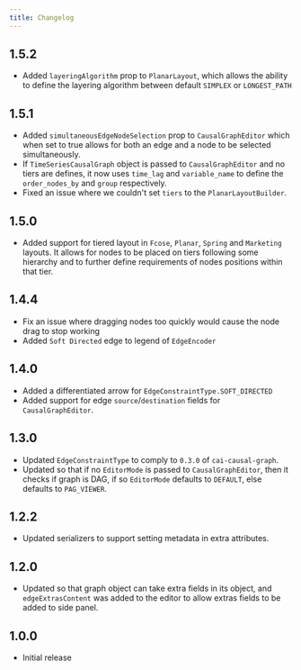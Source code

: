```yaml
---
title: Changelog
---
```


## 1.5.2

-   Added `layeringAlgorithm` prop to `PlanarLayout`, which allows the ability to define the layering algorithm between default `SIMPLEX` or `LONGEST_PATH`

## 1.5.1

-   Added `simultaneousEdgeNodeSelection` prop to `CausalGraphEditor` which when set to true allows for both an edge and a node to be selected simultaneously. 
-   If `TimeSeriesCausalGraph` object is passed to `CausalGraphEditor` and no tiers are defines, it now uses `time_lag` and `variable_name` to define the `order_nodes_by` and `group` respectively. 
-   Fixed an issue where we couldn't set `tiers` to the `PlanarLayoutBuilder`.

## 1.5.0

-   Added support for tiered layout in `Fcose`, `Planar`, `Spring` and `Marketing` layouts. It allows for nodes to be placed on tiers following some hierarchy and to further define requirements of nodes positions within that tier.

## 1.4.4

-   Fix an issue where dragging nodes too quickly would cause the node drag to stop working
-   Added `Soft Directed` edge to legend of `EdgeEncoder`

## 1.4.0

-   Added a differentiated arrow for `EdgeConstraintType.SOFT_DIRECTED`
-   Added support for edge `source`/`destination` fields for `CausalGraphEditor`.

## 1.3.0

-   Updated `EdgeConstraintType` to comply to `0.3.0` of `cai-causal-graph`.
-   Updated so that if no `EditorMode` is passed to `CausalGraphEditor`, then it checks if graph is DAG, if so `EditorMode` defaults to `DEFAULT`, else defaults to `PAG_VIEWER`.

## 1.2.2

-   Updated serializers to support setting metadata in extra attributes.

## 1.2.0

-   Updated so that graph object can take extra fields in its object, and `edgeExtrasContent` was added to the editor to allow extras fields to be added to side panel.

## 1.0.0

-   Initial release
